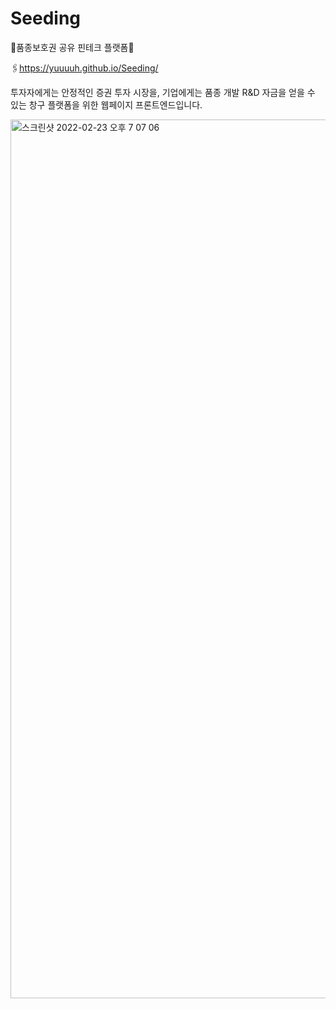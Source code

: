 # Seeding

🌱품종보호권 공유 핀테크 플랫폼🌱

🖇https://yuuuuh.github.io/Seeding/

투자자에게는 안정적인 증권 투자 시장을, 기업에게는 품종 개발 R&D 자금을 얻을 수 있는 창구 플랫폼을 위한
웹페이지 프론트엔드입니다.

<img width="1406" alt="스크린샷 2022-02-23 오후 7 07 06" src="https://user-images.githubusercontent.com/80559299/155298388-df588415-e0fb-47bd-894a-120fdd516d97.png">
